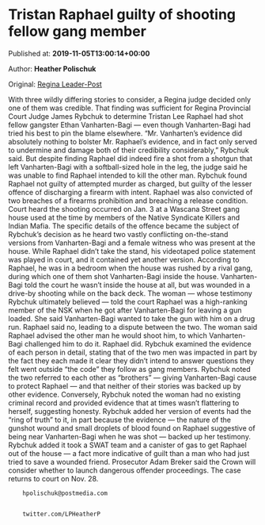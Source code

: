
# Tristan Raphael guilty of shooting fellow gang member

Published at: **2019-11-05T13:00:14+00:00**

Author: **Heather Polischuk**

Original: [Regina Leader-Post](https://leaderpost.com/news/crime/tristan-raphael-guilty-of-shooting-fellow-gang-member)

With three wildly differing stories to consider, a Regina judge decided only one of them was credible.
That finding was sufficient for Regina Provincial Court Judge James Rybchuk to determine Tristan Lee Raphael had shot fellow gangster Ethan Vanharten-Bagi — even though Vanharten-Bagi had tried his best to pin the blame elsewhere.
“Mr. Vanharten’s evidence did absolutely nothing to bolster Mr. Raphael’s evidence, and in fact only served to undermine and damage both of their credibility considerably,” Rybchuk said.
But despite finding Raphael did indeed fire a shot from a shotgun that left Vanharten-Bagi with a softball-sized hole in the leg, the judge said he was unable to find Raphael intended to kill the other man. Rybchuk found Raphael not guilty of attempted murder as charged, but guilty of the lesser offence of discharging a firearm with intent. Raphael was also convicted of two breaches of a firearms prohibition and breaching a release condition.
Court heard the shooting occurred on Jan. 3 at a Wascana Street gang house used at the time by members of the Native Syndicate Killers and Indian Mafia. The specific details of the offence became the subject of Rybchuk’s decision as he heard two vastly conflicting on-the-stand versions from Vanharten-Bagi and a female witness who was present at the house. While Raphael didn’t take the stand, his videotaped police statement was played in court, and it contained yet another version.
According to Raphael, he was in a bedroom when the house was rushed by a rival gang, during which one of them shot Vanharten-Bagi inside the house. Vanharten-Bagi told the court he wasn’t inside the house at all, but was wounded in a drive-by shooting while on the back deck.
The woman — whose testimony Rybchuk ultimately believed — told the court Raphael was a high-ranking member of the NSK when he got after Vanharten-Bagi for leaving a gun loaded. She said Vanharten-Bagi wanted to take the gun with him on a drug run. Raphael said no, leading to a dispute between the two.
The woman said Raphael advised the other man he would shoot him, to which Vanharten-Bagi challenged him to do it. Raphael did.
Rybchuk examined the evidence of each person in detail, stating that of the two men was impacted in part by the fact they each made it clear they didn’t intend to answer questions they felt went outside “the code” they follow as gang members. Rybchuk noted the two referred to each other as “brothers” — giving Vanharten-Bagi cause to protect Raphael — and that neither of their stories was backed up by other evidence.
Conversely, Rybchuk noted the woman had no existing criminal record and provided evidence that at times wasn’t flattering to herself, suggesting honesty. Rybchuk added her version of events had the “ring of truth” to it, in part because the evidence — the nature of the gunshot wound and small droplets of blood found on Raphael suggestive of being near Vanharten-Bagi when he was shot — backed up her testimony.
Rybchuk added it took a SWAT team and a canister of gas to get Raphael out of the house — a fact more indicative of guilt than a man who had just tried to save a wounded friend.
Prosecutor Adam Breker said the Crown will consider whether to launch dangerous offender proceedings. The case returns to court on Nov. 28.

        hpolischuk@postmedia.com
      

        twitter.com/LPHeatherP
      
